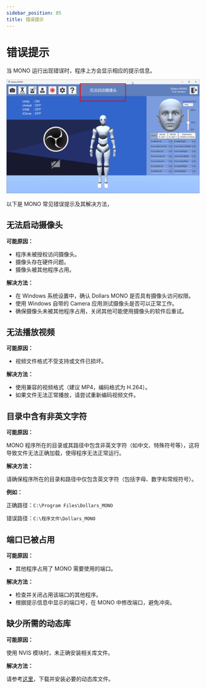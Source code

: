 ```yaml
---
sidebar_position: 85
title: 错误提示
---
```


# 错误提示

当 MONO 运行出现错误时，程序上方会显示相应的提示信息。

![](../img/2024_11_25_21_00_30.png)

以下是 MONO 常见错误提示及其解决方法，

## 无法启动摄像头

**可能原因：**

- 程序未被授权访问摄像头。
- 摄像头存在硬件问题。
- 摄像头被其他程序占用。

**解决方法：**

- 在 Windows 系统设置中，确认 Dollars MONO 是否具有摄像头访问权限。
- 使用 Windows 自带的 Camera 应用测试摄像头是否可以正常工作。
- 确保摄像头未被其他程序占用，关闭其他可能使用摄像头的软件后重试。

## 无法播放视频

**可能原因：**

- 视频文件格式不受支持或文件已损坏。

**解决方法：**

- 使用兼容的视频格式（建议 MP4，编码格式为 H.264）。
- 如果文件无法正常播放，请尝试重新编码视频文件。

## 目录中含有非英文字符

**可能原因：**

MONO 程序所在的目录或其路径中包含非英文字符（如中文、特殊符号等），这将导致文件无法正确加载，使得程序无法正常运行。

**解决方法：**

请确保程序所在的目录和路径中仅包含英文字符（包括字母、数字和常规符号）。

**例如：**

正确路径：`C:\Program Files\Dollars_MONO`

错误路径：`C:\程序文件\Dollars_MONO`

## 端口已被占用

**可能原因：**

- 其他程序占用了 MONO 需要使用的端口。

**解决方法：**

- 检查并关闭占用该端口的其他程序。
- 根据提示信息中显示的端口号，在 MONO 中修改端口，避免冲突。

## 缺少所需的动态库

**可能原因：**

使用 NVIS 模块时，未正确安装相关库文件。

**解决方法：**

请参考[这里](/Dollars-MONO/facialcap-module)，下载并安装必要的动态库文件。